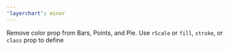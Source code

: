 ```yaml
---
'layerchart': minor
---
```


Remove color prop from Bars, Points, and Pie. Use `rScale` or `fill`, `stroke`, or `class` prop to define
